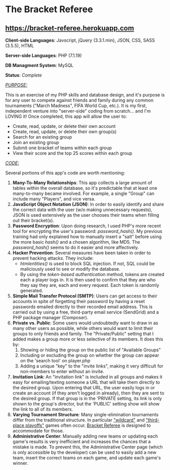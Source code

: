 # The Bracket Referee

## https://bracket-referee.herokuapp.com

<b>Client-side Languages</b>: Javscript, jQuery (3.3.1.min), JSON, CSS, SASS (3.5.5), HTML

<b>Server-side Languages</b>: PHP (7.1.19)

<b>DB Managment System</b>: MySQL

<b>Status</b>: <i>Complete</i>

<u><i>PURPOSE:</i></u>
<p>This is an exercise of my PHP skills and database design, and it's purpose is for any user to compete against friends and family during any common tournaments ("March Madness", FIFA World Cup, etc.). It is my first, independent venture into "server-side" coding from scratch... and I'm LOVING it! Once completed, this app will allow the user to:</p>
<ul>
  <li>Create, read, update, or delete their own account</li>
  <li>Create, read, update, or delete their own group(s)</li>
  <li>Search for an existing group</li>
  <li>Join an existing group</li>
  <li>Submit one bracket of teams within each group</li>
  <li>View their score and the top 25 scores within each group</li>
</ul>

<u><i>CODE:</i></u>
<p>Several portions of this app's code are worth mentioning:</p>
<ol>
  <li>
    <b>Many-To-Many Relationships</b>: This app collects a large amount of tables within the overall database, so it's predictable that at least one many-to-many became involved. For example, a single "Group" can include many "Players", and vice versa.
  </li>
  <li>
    <b>JavaScript Object Notation (JSON)</b>: In order to easily identify and share the correct data with the user (w/o making unnecessary requests), JSON is used extensively as the user chooses their teams when filling out their bracket(s).
  </li>
  <li>
    <b>Password Encryption</b>: Upon doing research, I used PHP's more recent tool for encrypting the user's password: <i>password_hash()</i>. My previous training had only explained how to manually insert a "salt" before using the more basic <i>hash()</i> and a chosen algorithm, like MD5. The <i>password_hash()</i> seems to do it easier and more affectively.
  </li>
  <li>
    <b>Hacker Prevention</b>: Several measures have been taken in order to prevent hacking attacks. They include:
    <ul>
      <li>
        <i>htmlentities()</i> is used to block SQL injection. If not, SQL could be maliciously used to see or modify the database.
      </li>
      <li>
        By using the <i>token-based authentication</i> method, tokens are created each a player logs in. It is then used to confirm that they are who they say they are, each and every request. Each token is randomly generated.
      </li>
     </ul>
  </li>
  <li>
    <b>Simple Mail Transfer Protocol (SMTP)</b>: Users can get access to their accounts in spite of forgetting their password by having a reset passwords emailed directly to their recorded email address. This is carried out by using a free, third-party email service (SendGrid) and a PHP package manager (Composer).
  </li>
  <li>
    <b>Private vs. Public</b>: Some users would undoubtedly want to draw in as many other users as possible, while others would want to limit their groups to only friends and family. The "Private/Public" setting that I added makes a group more or less selective of its members. It does this by:
    <ol>
      <li>
        Showing or hiding the group on the public list of "Available Groups"
      </li>
      <li>
        Including or excluding the group on whether the group can appear on the 'search tool' on player.php
      </li>
      <li>
        Adding a unique "key" to the "invite links", making it very difficult for non-members to enter without an invite.
      </li>
    </ol>
  </li>
  <li>
    <b>Invitation Link</b>: An "invitation link" is included in all groups and makes it easy for emailing/texting someone a URL that will take them directly to the desired group. Upon entering that URL, the user easily logs in or create an account (if they aren't logged in already), then they are sent to the desired group. If that group is in the 'PRIVATE setting, its link is only shown to the group's director, but the 'PUBLIC' setting show will show the link to all of its members.
  </li>
  <li>
    <b>Varying Tournament Structure</b>: Many single-elimination tournaments differ from the traditional structure. In particular <a href='https://en.wikipedia.org/wiki/Wild_card_(sports)'>"wildcard"</a> and <a href='https://en.wikipedia.org/wiki/Third_place_playoff'>"third-place playoffs"</a> games often occur. <u>Bracket Referee</u> is designed to accommodate for those.
  </li>
  <li>
    <b>Administrative Center</b>: Manually adding new teams or updating each game's results is very inefficient and increases the chances that a mistake is made. To prevent this, the Administrative Center page (which is only accessible by the developer) can be used to easily add a new team, insert the correct teams on each game, and update each game's winner.
  </li>
</ol>
